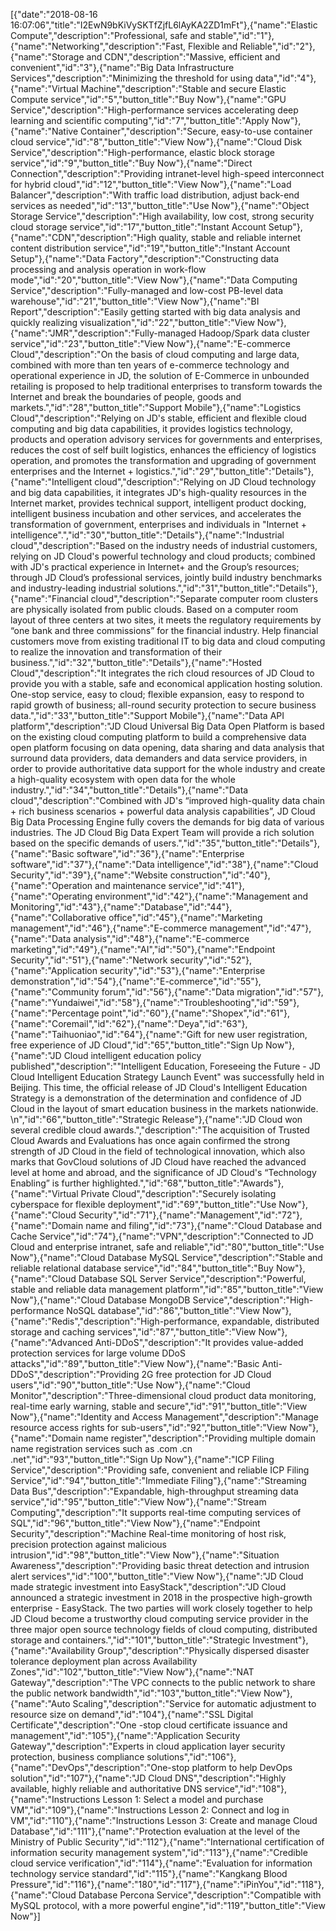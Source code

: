 [{"date":"2018-08-16 16:07:06","title":"I2EwN9bKiVySKTfZjfL6lAyKA2ZD1mFt"},{"name":"Elastic Compute","description":"Professional, safe and stable","id":"1"},{"name":"Networking","description":"Fast, Flexible and Reliable","id":"2"},{"name":"Storage and CDN","description":"Massive, efficient and convenient","id":"3"},{"name":"Big Data Infrastructure Services","description":"Minimizing the threshold for using data","id":"4"},{"name":"Virtual Machine","description":"Stable and secure Elastic Compute service","id":"5","button_title":"Buy Now"},{"name":"GPU Service","description":"High-performance services accelerating deep learning and scientific computing","id":"7","button_title":"Apply Now"},{"name":"Native Container","description":"Secure, easy-to-use container cloud service","id":"8","button_title":"View Now"},{"name":"Cloud Disk Service","description":"High-performance, elastic block storage service","id":"9","button_title":"Buy Now"},{"name":"Direct Connection","description":"Providing intranet-level high-speed interconnect for hybrid cloud","id":"12","button_title":"View Now"},{"name":"Load Balancer","description":"With traffic load distribution, adjust back-end services as needed","id":"13","button_title":"Use Now"},{"name":"Object Storage Service","description":"High availability, low cost, strong security cloud storage service","id":"17","button_title":"Instant Account Setup"},{"name":"CDN","description":"High quality, stable and reliable internet content distribution service","id":"19","button_title":"Instant Account Setup"},{"name":"Data Factory","description":"Constructing data processing and analysis operation in work-flow mode","id":"20","button_title":"View Now"},{"name":"Data Computing Service","description":"Fully-managed and low-cost PB-level data warehouse","id":"21","button_title":"View Now"},{"name":"BI Report","description":"Easily getting started with big data analysis and quickly realizing visualization","id":"22","button_title":"View Now"},{"name":"JMR","description":"Fully-managed Hadoop/Spark data cluster service","id":"23","button_title":"View Now"},{"name":"E-commerce Cloud","description":"On the basis of cloud computing and large data, combined with more than ten years of e-commerce technology and operational experience in JD, the solution of E-Commerce in unbounded retailing is proposed to help traditional enterprises to transform towards the Internet and break the boundaries of people, goods and markets.","id":"28","button_title":"Support Mobile"},{"name":"Logistics Cloud","description":"Relying on JD's stable, efficient and flexible cloud computing and big data capabilities, it provides logistics technology, products and operation advisory services for governments and enterprises, reduces the cost of self built logistics, enhances the efficiency of logistics operation, and promotes the transformation and upgrading of government enterprises and the Internet + logistics.","id":"29","button_title":"Details"},{"name":"Intelligent cloud","description":"Relying on JD Cloud technology and big data capabilities, it integrates JD's high-quality resources in the Internet market, provides technical support, intelligent product docking, intelligent business incubation and other services, and accelerates the transformation of government, enterprises and individuals in "Internet + intelligence".","id":"30","button_title":"Details"},{"name":"Industrial cloud","description":"Based on the industry needs of industrial customers, relying on JD Cloud's powerful technology and cloud products; combined with JD's practical experience in Internet+ and the Group’s resources; through JD Cloud’s professional services, jointly build industry benchmarks and industry-leading industrial solutions.","id":"31","button_title":"Details"},{"name":"Financial cloud","description":"Separate computer room clusters are physically isolated from public clouds. Based on a computer room layout of three centers at two sites, it meets the regulatory requirements by “one bank and three commissions” for the financial industry. Help financial customers move from existing traditional IT to big data and cloud computing to realize the innovation and transformation of their business.","id":"32","button_title":"Details"},{"name":"Hosted Cloud","description":"It integrates the rich cloud resources of JD Cloud to provide you with a stable, safe and economical application hosting solution. One-stop service, easy to cloud; flexible expansion, easy to respond to rapid growth of business; all-round security protection to secure business data.","id":"33","button_title":"Support Mobile"},{"name":"Data API platform","description":"JD Cloud Universal Big Data Open Platform is based on the existing cloud computing platform to build a comprehensive data open platform focusing on data opening, data sharing and data analysis that surround data providers, data demanders and data service providers, in order to provide authoritative data support for the whole industry and create a high-quality ecosystem with open data for the whole industry.","id":"34","button_title":"Details"},{"name":"Data cloud","description":"Combined with JD's “improved high-quality data chain + rich business scenarios + powerful data analysis capabilities”, JD Cloud Big Data Processing Engine fully covers the demands for big data of various industries. The JD Cloud Big Data Expert Team will provide a rich solution based on the specific demands of users.","id":"35","button_title":"Details"},{"name":"Basic software","id":"36"},{"name":"Enterprise software","id":"37"},{"name":"Data intelligence","id":"38"},{"name":"Cloud Security","id":"39"},{"name":"Website construction","id":"40"},{"name":"Operation and maintenance service","id":"41"},{"name":"Operating environment","id":"42"},{"name":"Management and Monitoring","id":"43"},{"name":"Database","id":"44"},{"name":"Collaborative office","id":"45"},{"name":"Marketing management","id":"46"},{"name":"E-commerce management","id":"47"},{"name":"Data analysis","id":"48"},{"name":"E-commerce marketing","id":"49"},{"name":"AI","id":"50"},{"name":"Endpoint Security","id":"51"},{"name":"Network security","id":"52"},{"name":"Application security","id":"53"},{"name":"Enterprise demonstration","id":"54"},{"name":"E-commerce","id":"55"},{"name":"Community forum","id":"56"},{"name":"Data migration","id":"57"},{"name":"Yundaiwei","id":"58"},{"name":"Troubleshooting","id":"59"},{"name":"Percentage point","id":"60"},{"name":"Shopex","id":"61"},{"name":"Coremail","id":"62"},{"name":"Deya","id":"63"},{"name":"Taihuoniao","id":"64"},{"name":"Gift for new user registration, free experience of JD Cloud","id":"65","button_title":"Sign Up Now"},{"name":"JD Cloud intelligent education policy published","description":""Intelligent Education, Foreseeing the Future - JD Cloud Intelligent Education Strategy Launch Event" was successfully held in Beijing. This time, the official release of JD Cloud's Intelligent Education Strategy is a demonstration of the determination and confidence of JD Cloud in the layout of smart education business in the markets nationwide. \n","id":"66","button_title":"Strategic Release"},{"name":"JD Cloud won several credible cloud awards.","description":"The acquisition of Trusted Cloud Awards and Evaluations has once again confirmed the strong strength of JD Cloud in the field of technological innovation, which also marks that GovCloud solutions of JD Cloud have reached the advanced level at home and abroad, and the significance of JD Cloud's “Technology Enabling” is further highlighted.","id":"68","button_title":"Awards"},{"name":"Virtual Private Cloud","description":"Securely isolating cyberspace for flexible deployment","id":"69","button_title":"Use Now"},{"name":"Cloud Security","id":"71"},{"name":"Management","id":"72"},{"name":"Domain name and filing","id":"73"},{"name":"Cloud Database and Cache Service","id":"74"},{"name":"VPN","description":"Connected to JD Cloud and enterprise intranet, safe and reliable","id":"80","button_title":"Use Now"},{"name":"Cloud Database MySQL Service","description":"Stable and reliable relational database service","id":"84","button_title":"Buy Now"},{"name":"Cloud Database SQL Server Service","description":"Powerful, stable and reliable data management platform","id":"85","button_title":"View Now"},{"name":"Cloud Database MongoDB Service","description":"High-performance NoSQL database","id":"86","button_title":"View Now"},{"name":"Redis","description":"High-performance, expandable, distributed storage and caching services","id":"87","button_title":"View Now"},{"name":"Advanced Anti-DDoS","description":"It provides value-added protection services for large volume DDoS attacks","id":"89","button_title":"View Now"},{"name":"Basic Anti-DDoS","description":"Providing 2G free protection for JD Cloud users","id":"90","button_title":"Use Now"},{"name":"Cloud Monitor","description":"Three-dimensional cloud product data monitoring, real-time early warning, stable and secure","id":"91","button_title":"View Now"},{"name":"Identity and Access Management","description":"Manage resource access rights for sub-users","id":"92","button_title":"View Now"},{"name":"Domain name register","description":"Providing multiple domain name registration services such as .com .cn .net","id":"93","button_title":"Sign Up Now"},{"name":"ICP Filing Service","description":"Providing safe, convenient and reliable ICP Filing Service","id":"94","button_title":"Immediate Filing"},{"name":"Streaming Data Bus","description":"Expandable, high-throughput streaming data service","id":"95","button_title":"View Now"},{"name":"Stream Computing","description":"It supports real-time computing services of SQL","id":"96","button_title":"View Now"},{"name":"Endpoint Security","description":"Machine Real-time monitoring of host risk, precision protection against malicious intrusion","id":"98","button_title":"View Now"},{"name":"Situation Awareness","description":"Providing basic threat detection and intrusion alert services","id":"100","button_title":"View Now"},{"name":"JD Cloud made strategic investment into EasyStack","description":"JD Cloud announced a strategic investment in 2018 in the prospective high-growth enterprise - EasyStack. The two parties will work closely together to help JD Cloud become a trustworthy cloud computing service provider in the three major open source technology fields of cloud computing, distributed storage and containers.","id":"101","button_title":"Strategic Investment"},{"name":"Availability Group","description":"Physically dispersed disaster tolerance deployment plan across Availability Zones","id":"102","button_title":"View Now"},{"name":"NAT Gateway","description":"The VPC connects to the public network to share the public network bandwidth","id":"103","button_title":"View Now"},{"name":"Auto Scaling","description":"Service for automatic adjustment to resource size on demand","id":"104"},{"name":"SSL Digital Certificate","description":"One -stop cloud certificate issuance and management","id":"105"},{"name":"Application Security Gateway","description":"Experts in cloud application layer security protection, business compliance solutions","id":"106"},{"name":"DevOps","description":"One-stop platform to help DevOps solution","id":"107"},{"name":"JD Cloud DNS","description":"Highly available, highly reliable and authoritative DNS service","id":"108"},{"name":"Instructions Lesson 1: Select a model and purchase VM","id":"109"},{"name":"Instructions Lesson 2: Connect and log in VM","id":"110"},{"name":"Instructions Lesson 3: Create and manage Cloud Database","id":"111"},{"name":"Protection evaluation at the level of the Ministry of Public Security","id":"112"},{"name":"International certification of information security management system","id":"113"},{"name":"Credible cloud service verification","id":"114"},{"name":"Evaluation for information technology service standard","id":"115"},{"name":"Kangkang Blood Pressure","id":"116"},{"name":"180","id":"117"},{"name":"iPinYou","id":"118"},{"name":"Cloud Database Percona Service","description":"Compatible with MySQL protocol, with a more powerful engine","id":"119","button_title":"View Now"}]